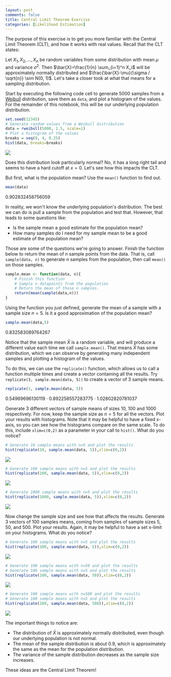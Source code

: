 ```yaml
---
layout: post
comments: false
title: Central Limit Theorem Exercise
categories: [Likelihood Estimation]
---
```


The purpose of this exercise is to get you more familiar with the Central Limit Theorem (CLT), and how it works with real values. Recall that the CLT states:

Let $X_1, X_2, \dots, X_n$ be random variables from some distribution with mean $\mu$ and variance $\sigma^2$. Then  $\bar{X}=\frac{1}{n} \sum_{i=1}^n X_i$ will be approximately normally distributed and $\frac{\bar{X}-\mu}{\sigma / \sqrt{n}} \sim N(0, 1)$. Let's take a closer took at what that means for a sampling distribution.

Start by executing the following code cell to generate $5000$ samples from a [Weibull](https://en.wikipedia.org/wiki/Weibull_distribution) distribution, save them as `data`, and plot a histogram of the values. For the remainder of this notebook, this will be our underlying population distribution.


```R
set.seed(12345)
# Generate random values from a Weibull distribution
data = rweibull(5000, 1.5, scale=1)
# Plot a histogram of the values
breaks = seq(0, 4, 0.25)
hist(data, breaks=breaks)
```


![](\assets\images\clt_exercise_output_2_0.png)


Does this distribution look particularly normal? No, it has a long right tail and seems to have a hard cutoff at $x=0$. Let's see how this impacts the CLT.

But first, what is the population mean? Use the `mean()` function to find out.


```R
mean(data)
```


0.902832458756059


In reality, we won't know the underlying population's distribution. The best we can do is pull a sample from the population and test that. However, that leads to some questions like:
* Is the sample mean a good estimate for the population mean?
* How many samples do I need for my sample mean to be a good estimate of the population mean?

Those are some of the questions we're going to answer. Finish the function below to return the mean of $n$ sample points from the data. That is, call `sample(data, n)` to generate $n$ samples from the population, then call `mean()` on those samples.


```R
sample.mean <- function(data, n){
    # Finish this function
    # Sample n datapoints from the population
    # Return the mean of those n samples.
    return(mean(sample(data,n)))
}
```

Using the function you just defined, generate the mean of a sample with a sample size $n=5$. Is it a good approximation of the population mean?


```R
sample.mean(data,5)
```


0.832583089764267


Notice that the sample mean $\bar{X}$ is a random variable, and will produce a different value each time we call `sample.mean()`. That means $\bar{X}$ has some distribution, which we can observe by generating many independent samples and plotting a histogram of the values.

To do this, we can use the `replicate()` function, which allows us to call a function multiple times and create a vector containing all the results. Try `replicate(3, sample.mean(data, 5))` to create a vector of 3 sample means.


```R
replicate(3, sample.mean(data, 5))
```


<style>
.list-inline {list-style: none; margin:0; padding: 0}
.list-inline>li {display: inline-block}
.list-inline>li:not(:last-child)::after {content: "\00b7"; padding: 0 .5ex}
</style>
<ol class=list-inline><li>0.54969696130119</li><li>0.892258557283775</li><li>1.02802820781037</li></ol>



Generate 3 different vectors of sample means of sizes 10, 100 and 1000 respectively. For now, keep the sample size as $n=5$ for all the vectors. Plot your results with histograms. Note that it may be helpful to have a fixed x-axis, so you can see how the histograms compare on the same scale. To do this, include `xlim=c(0,2)` as a parameter in your call to `hist()`. What do you notice?


```R
# Generate 10 sample means with n=5 and plot the results
hist(replicate(10, sample.mean(data, 5)),xlim=c(0,2))
```


![](\assets\images\clt_exercise_output_12_0.png)



```R
# Generate 100 sample means with n=5 and plot the results
hist(replicate(100, sample.mean(data, 5)),xlim=c(0,2))
```


![](\assets\images\clt_exercise_output_13_0.png)



```R
# Generate 1000 sample means with n=5 and plot the results
hist(replicate(1000, sample.mean(data, 5)),xlim=c(0,2))
```


![](\assets\images\clt_exercise_output_14_0.png)


Now change the sample size and see how that affects the results. Generate 3 vectors of 100 samples means, coming from samples of sample sizes 5, 50, and 500. Plot your results. Again, it may be helpful to have a set x-limit on your histograms. What do you notice?


```R
# Generate 100 sample means with n=5 and plot the results
hist(replicate(100, sample.mean(data, 5)),xlim=c(0,2))
```


![](\assets\images\clt_exercise_output_16_0.png)



```R
# Generate 100 sample means with n=50 and plot the results
# Generate 100 sample means with n=5 and plot the results
hist(replicate(100, sample.mean(data, 50)),xlim=c(0,2))
```


![](\assets\images\clt_exercise_output_17_0.png)



```R
# Generate 100 sample means with n=500 and plot the results
# Generate 100 sample means with n=5 and plot the results
hist(replicate(100, sample.mean(data, 500)),xlim=c(0,2))
```


![](\assets\images\clt_exercise_output_18_0.png)


The important things to notice are:
* The distribution of $\bar{X}$ is approximately normally distributed, even though our underlying population is not normal.
* The mean of the sample distribution is about $0.9$, which is approximately the same as the mean for the population distribution.
* The variance of the sample distribution decreases as the sample size increases.

These ideas are the Central Limit Theorem!
